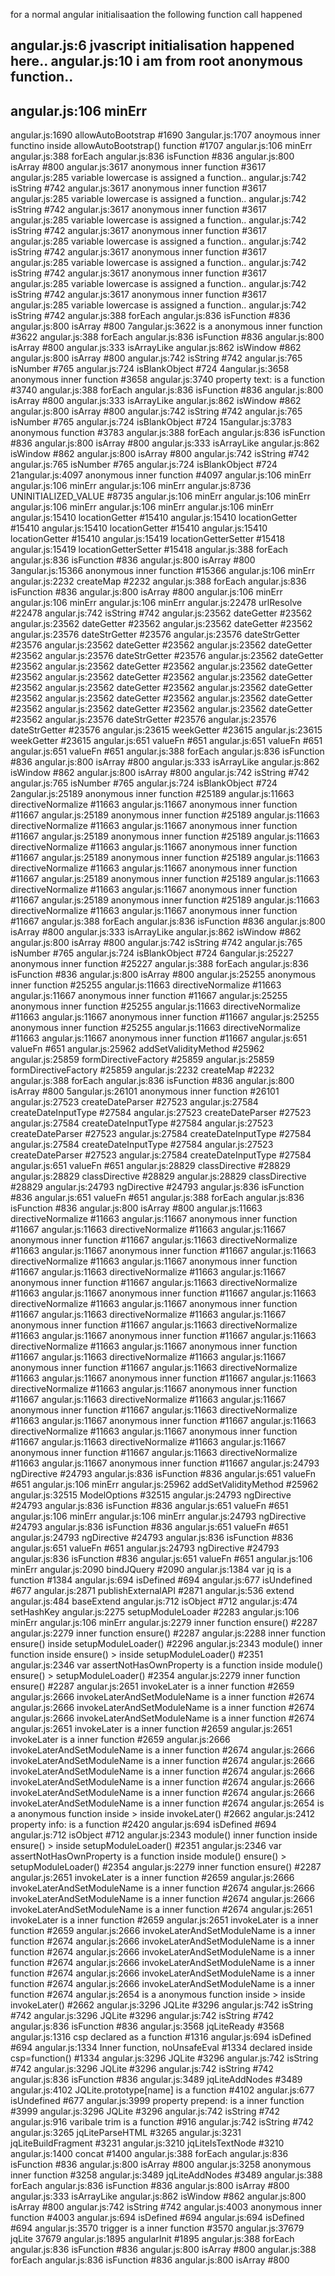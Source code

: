 for a normal angular initialisaation the following function call happened


angular.js:6 jvascript initialisation happened here..
angular.js:10 i am from root anonymous function..
-------------------
angular.js:106 minErr
-------------------
angular.js:1690 allowAutoBootstrap #1690
3angular.js:1707 anoymous inner functino inside allowAutoBootstrap() function #1707
angular.js:106 minErr
angular.js:388 forEach
angular.js:836 isFunction #836
angular.js:800 isArray #800
angular.js:3617 anonymous inner function #3617
angular.js:285 variable lowercase is assigned a function..
angular.js:742 isString #742
angular.js:3617 anonymous inner function #3617
angular.js:285 variable lowercase is assigned a function..
angular.js:742 isString #742
angular.js:3617 anonymous inner function #3617
angular.js:285 variable lowercase is assigned a function..
angular.js:742 isString #742
angular.js:3617 anonymous inner function #3617
angular.js:285 variable lowercase is assigned a function..
angular.js:742 isString #742
angular.js:3617 anonymous inner function #3617
angular.js:285 variable lowercase is assigned a function..
angular.js:742 isString #742
angular.js:3617 anonymous inner function #3617
angular.js:285 variable lowercase is assigned a function..
angular.js:742 isString #742
angular.js:3617 anonymous inner function #3617
angular.js:285 variable lowercase is assigned a function..
angular.js:742 isString #742
angular.js:388 forEach
angular.js:836 isFunction #836
angular.js:800 isArray #800
7angular.js:3622 is a anonymous inner function #3622
angular.js:388 forEach
angular.js:836 isFunction #836
angular.js:800 isArray #800
angular.js:333 isArrayLike
angular.js:862 isWindow #862
angular.js:800 isArray #800
angular.js:742 isString #742
angular.js:765 isNumber #765
angular.js:724 isBlankObject #724
4angular.js:3658 anonymous inner function #3658
angular.js:3740 property text: is a function #3740
angular.js:388 forEach
angular.js:836 isFunction #836
angular.js:800 isArray #800
angular.js:333 isArrayLike
angular.js:862 isWindow #862
angular.js:800 isArray #800
angular.js:742 isString #742
angular.js:765 isNumber #765
angular.js:724 isBlankObject #724
15angular.js:3783 anonymous function #3783
angular.js:388 forEach
angular.js:836 isFunction #836
angular.js:800 isArray #800
angular.js:333 isArrayLike
angular.js:862 isWindow #862
angular.js:800 isArray #800
angular.js:742 isString #742
angular.js:765 isNumber #765
angular.js:724 isBlankObject #724
21angular.js:4097 anonymous inner function #4097
angular.js:106 minErr
angular.js:106 minErr
angular.js:106 minErr
angular.js:8736 UNINITIALIZED_VALUE #8735
angular.js:106 minErr
angular.js:106 minErr
angular.js:106 minErr
angular.js:106 minErr
angular.js:106 minErr
angular.js:15410 locationGetter #15410
angular.js:15410 locationGetter #15410
angular.js:15410 locationGetter #15410
angular.js:15410 locationGetter #15410
angular.js:15419 locationGetterSetter #15418
angular.js:15419 locationGetterSetter #15418
angular.js:388 forEach
angular.js:836 isFunction #836
angular.js:800 isArray #800
3angular.js:15366 anonymous inner function #15366
angular.js:106 minErr
angular.js:2232 createMap #2232
angular.js:388 forEach
angular.js:836 isFunction #836
angular.js:800 isArray #800
angular.js:106 minErr
angular.js:106 minErr
angular.js:106 minErr
angular.js:22478 urlResolve #22478
angular.js:742 isString #742
angular.js:23562 dateGetter #23562
angular.js:23562 dateGetter #23562
angular.js:23562 dateGetter #23562
angular.js:23576 dateStrGetter #23576
angular.js:23576 dateStrGetter #23576
angular.js:23562 dateGetter #23562
angular.js:23562 dateGetter #23562
angular.js:23576 dateStrGetter #23576
angular.js:23562 dateGetter #23562
angular.js:23562 dateGetter #23562
angular.js:23562 dateGetter #23562
angular.js:23562 dateGetter #23562
angular.js:23562 dateGetter #23562
angular.js:23562 dateGetter #23562
angular.js:23562 dateGetter #23562
angular.js:23562 dateGetter #23562
angular.js:23562 dateGetter #23562
angular.js:23562 dateGetter #23562
angular.js:23562 dateGetter #23562
angular.js:23576 dateStrGetter #23576
angular.js:23576 dateStrGetter #23576
angular.js:23615 weekGetter #23615
angular.js:23615 weekGetter #23615
angular.js:651 valueFn #651
angular.js:651 valueFn #651
angular.js:651 valueFn #651
angular.js:388 forEach
angular.js:836 isFunction #836
angular.js:800 isArray #800
angular.js:333 isArrayLike
angular.js:862 isWindow #862
angular.js:800 isArray #800
angular.js:742 isString #742
angular.js:765 isNumber #765
angular.js:724 isBlankObject #724
2angular.js:25189 anonymous inner function #25189
angular.js:11663 directiveNormalize #11663
angular.js:11667 anonymous inner function #11667
angular.js:25189 anonymous inner function #25189
angular.js:11663 directiveNormalize #11663
angular.js:11667 anonymous inner function #11667
angular.js:25189 anonymous inner function #25189
angular.js:11663 directiveNormalize #11663
angular.js:11667 anonymous inner function #11667
angular.js:25189 anonymous inner function #25189
angular.js:11663 directiveNormalize #11663
angular.js:11667 anonymous inner function #11667
angular.js:25189 anonymous inner function #25189
angular.js:11663 directiveNormalize #11663
angular.js:11667 anonymous inner function #11667
angular.js:25189 anonymous inner function #25189
angular.js:11663 directiveNormalize #11663
angular.js:11667 anonymous inner function #11667
angular.js:388 forEach
angular.js:836 isFunction #836
angular.js:800 isArray #800
angular.js:333 isArrayLike
angular.js:862 isWindow #862
angular.js:800 isArray #800
angular.js:742 isString #742
angular.js:765 isNumber #765
angular.js:724 isBlankObject #724
6angular.js:25227 anonymous inner function #25227
angular.js:388 forEach
angular.js:836 isFunction #836
angular.js:800 isArray #800
angular.js:25255 anonymous inner function #25255
angular.js:11663 directiveNormalize #11663
angular.js:11667 anonymous inner function #11667
angular.js:25255 anonymous inner function #25255
angular.js:11663 directiveNormalize #11663
angular.js:11667 anonymous inner function #11667
angular.js:25255 anonymous inner function #25255
angular.js:11663 directiveNormalize #11663
angular.js:11667 anonymous inner function #11667
angular.js:651 valueFn #651
angular.js:25962 addSetValidityMethod #25962
angular.js:25859 formDirectiveFactory #25859
angular.js:25859 formDirectiveFactory #25859
angular.js:2232 createMap #2232
angular.js:388 forEach
angular.js:836 isFunction #836
angular.js:800 isArray #800
5angular.js:26101 anonymous inner function #26101
angular.js:27523 createDateParser #27523
angular.js:27584 createDateInputType #27584
angular.js:27523 createDateParser #27523
angular.js:27584 createDateInputType #27584
angular.js:27523 createDateParser #27523
angular.js:27584 createDateInputType #27584
angular.js:27584 createDateInputType #27584
angular.js:27523 createDateParser #27523
angular.js:27584 createDateInputType #27584
angular.js:651 valueFn #651
angular.js:28829 classDirective #28829
angular.js:28829 classDirective #28829
angular.js:28829 classDirective #28829
angular.js:24793 ngDirective #24793
angular.js:836 isFunction #836
angular.js:651 valueFn #651
angular.js:388 forEach
angular.js:836 isFunction #836
angular.js:800 isArray #800
angular.js:11663 directiveNormalize #11663
angular.js:11667 anonymous inner function #11667
angular.js:11663 directiveNormalize #11663
angular.js:11667 anonymous inner function #11667
angular.js:11663 directiveNormalize #11663
angular.js:11667 anonymous inner function #11667
angular.js:11663 directiveNormalize #11663
angular.js:11667 anonymous inner function #11667
angular.js:11663 directiveNormalize #11663
angular.js:11667 anonymous inner function #11667
angular.js:11663 directiveNormalize #11663
angular.js:11667 anonymous inner function #11667
angular.js:11663 directiveNormalize #11663
angular.js:11667 anonymous inner function #11667
angular.js:11663 directiveNormalize #11663
angular.js:11667 anonymous inner function #11667
angular.js:11663 directiveNormalize #11663
angular.js:11667 anonymous inner function #11667
angular.js:11663 directiveNormalize #11663
angular.js:11667 anonymous inner function #11667
angular.js:11663 directiveNormalize #11663
angular.js:11667 anonymous inner function #11667
angular.js:11663 directiveNormalize #11663
angular.js:11667 anonymous inner function #11667
angular.js:11663 directiveNormalize #11663
angular.js:11667 anonymous inner function #11667
angular.js:11663 directiveNormalize #11663
angular.js:11667 anonymous inner function #11667
angular.js:11663 directiveNormalize #11663
angular.js:11667 anonymous inner function #11667
angular.js:11663 directiveNormalize #11663
angular.js:11667 anonymous inner function #11667
angular.js:11663 directiveNormalize #11663
angular.js:11667 anonymous inner function #11667
angular.js:11663 directiveNormalize #11663
angular.js:11667 anonymous inner function #11667
angular.js:24793 ngDirective #24793
angular.js:836 isFunction #836
angular.js:651 valueFn #651
angular.js:106 minErr
angular.js:25962 addSetValidityMethod #25962
angular.js:32515 ModelOptions #32515
angular.js:24793 ngDirective #24793
angular.js:836 isFunction #836
angular.js:651 valueFn #651
angular.js:106 minErr
angular.js:106 minErr
angular.js:24793 ngDirective #24793
angular.js:836 isFunction #836
angular.js:651 valueFn #651
angular.js:24793 ngDirective #24793
angular.js:836 isFunction #836
angular.js:651 valueFn #651
angular.js:24793 ngDirective #24793
angular.js:836 isFunction #836
angular.js:651 valueFn #651
angular.js:106 minErr
angular.js:2090 bindJQuery #2090
angular.js:1384 var jq is a function  #1384
angular.js:694 isDefined #694
angular.js:677 isUndefined #677
angular.js:2871 publishExternalAPI #2871
angular.js:536 extend
angular.js:484 baseExtend
angular.js:712 isObject #712
angular.js:474 setHashKey
angular.js:2275 setupModuleLoader #2283
angular.js:106 minErr
angular.js:106 minErr
angular.js:2279 inner function ensure() #2287
angular.js:2279 inner function ensure() #2287
angular.js:2288 inner function ensure() inside setupModuleLoader() #2296
angular.js:2343 module() inner function inside ensure() > inside setupModuleLoader() #2351
angular.js:2346 var assertNotHasOwnProperty is a function inside module() ensure() > setupModuleLoader() #2354
angular.js:2279 inner function ensure() #2287
angular.js:2651 invokeLater is a inner function #2659
angular.js:2666 invokeLaterAndSetModuleName is a inner function #2674
angular.js:2666 invokeLaterAndSetModuleName is a inner function #2674
angular.js:2666 invokeLaterAndSetModuleName is a inner function #2674
angular.js:2651 invokeLater is a inner function #2659
angular.js:2651 invokeLater is a inner function #2659
angular.js:2666 invokeLaterAndSetModuleName is a inner function #2674
angular.js:2666 invokeLaterAndSetModuleName is a inner function #2674
angular.js:2666 invokeLaterAndSetModuleName is a inner function #2674
angular.js:2666 invokeLaterAndSetModuleName is a inner function #2674
angular.js:2666 invokeLaterAndSetModuleName is a inner function #2674
angular.js:2666 invokeLaterAndSetModuleName is a inner function #2674
angular.js:2654 is a anonymous function inside > inside invokeLater() #2662
angular.js:2412 property info: is a function #2420
angular.js:694 isDefined #694
angular.js:712 isObject #712
angular.js:2343 module() inner function inside ensure() > inside setupModuleLoader() #2351
angular.js:2346 var assertNotHasOwnProperty is a function inside module() ensure() > setupModuleLoader() #2354
angular.js:2279 inner function ensure() #2287
angular.js:2651 invokeLater is a inner function #2659
angular.js:2666 invokeLaterAndSetModuleName is a inner function #2674
angular.js:2666 invokeLaterAndSetModuleName is a inner function #2674
angular.js:2666 invokeLaterAndSetModuleName is a inner function #2674
angular.js:2651 invokeLater is a inner function #2659
angular.js:2651 invokeLater is a inner function #2659
angular.js:2666 invokeLaterAndSetModuleName is a inner function #2674
angular.js:2666 invokeLaterAndSetModuleName is a inner function #2674
angular.js:2666 invokeLaterAndSetModuleName is a inner function #2674
angular.js:2666 invokeLaterAndSetModuleName is a inner function #2674
angular.js:2666 invokeLaterAndSetModuleName is a inner function #2674
angular.js:2666 invokeLaterAndSetModuleName is a inner function #2674
angular.js:2654 is a anonymous function inside > inside invokeLater() #2662
angular.js:3296 JQLite #3296
angular.js:742 isString #742
angular.js:3296 JQLite #3296
angular.js:742 isString #742
angular.js:836 isFunction #836
angular.js:3568 jqLiteReady #3568
angular.js:1316 csp declared as a function #1316
angular.js:694 isDefined #694
angular.js:1334 Inner function, noUnsafeEval #1334 declared inside csp=function() #1334
angular.js:3296 JQLite #3296
angular.js:742 isString #742
angular.js:3296 JQLite #3296
angular.js:742 isString #742
angular.js:836 isFunction #836
angular.js:3489 jqLiteAddNodes #3489
angular.js:4102 JQLite.prototype[name] is a function #4102
angular.js:677 isUndefined #677
angular.js:3999 property prepend: is a inner function #3999
angular.js:3296 JQLite #3296
angular.js:742 isString #742
angular.js:916 varibale trim is a function #916
angular.js:742 isString #742
angular.js:3265 jqLiteParseHTML #3265
angular.js:3231 jqLiteBuildFragment #3231
angular.js:3210 jqLiteIsTextNode #3210
angular.js:1400 concat #1400
angular.js:388 forEach
angular.js:836 isFunction #836
angular.js:800 isArray #800
angular.js:3258 anonymous inner function #3258
angular.js:3489 jqLiteAddNodes #3489
angular.js:388 forEach
angular.js:836 isFunction #836
angular.js:800 isArray #800
angular.js:333 isArrayLike
angular.js:862 isWindow #862
angular.js:800 isArray #800
angular.js:742 isString #742
angular.js:4003 anonymous inner function #4003
angular.js:694 isDefined #694
angular.js:694 isDefined #694
angular.js:3570 trigger is a inner function #3570
angular.js:37679 jqLite 37679
angular.js:1895 angularInit #1895
angular.js:388 forEach
angular.js:836 isFunction #836
angular.js:800 isArray #800
angular.js:388 forEach
angular.js:836 isFunction #836
angular.js:800 isArray #800